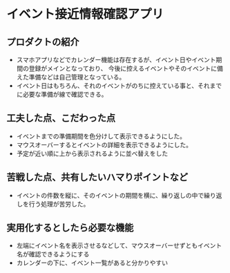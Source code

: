 # イベント接近情報確認アプリ  

## プロダクトの紹介  
 * スマホアプリなどでカレンダー機能は存在するが、イベント日やイベント期間の登録がメインとなっており、
 今後に控えるイベントやそのイベントに備えた準備などは自己管理となっている。
 * イベント日はもちろん、それのイベントがのちに控えている事と、それまでに必要な準備が線で確認できる。

## 工夫した点、こだわった点  
* イベントまでの準備期間を色分けして表示できるようにした。
* マウスオーバーするとイベントの詳細を表示できるようにした。
* 予定が近い順に上から表示されるように並べ替えをした

## 苦戦した点、共有したいハマりポイントなど  
* イベントの件数を縦に、そのイベントの期間を横に、繰り返しの中で繰り返しを行う処理が苦労した。

## 実用化するとしたら必要な機能
* 左端にイベント名を表示させるなどして、マウスオーバーせずともイベント名が確認できるようにする
* カレンダーの下に、イベント一覧があると分かりやすい